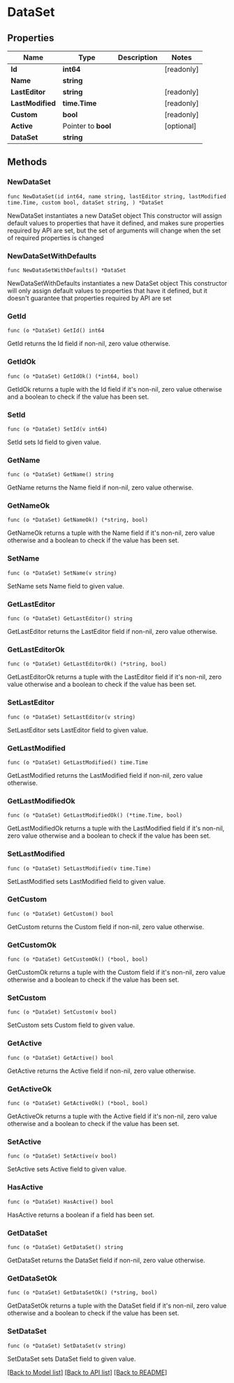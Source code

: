 # DataSet

## Properties

Name | Type | Description | Notes
------------ | ------------- | ------------- | -------------
**Id** | **int64** |  | [readonly] 
**Name** | **string** |  | 
**LastEditor** | **string** |  | [readonly] 
**LastModified** | **time.Time** |  | [readonly] 
**Custom** | **bool** |  | [readonly] 
**Active** | Pointer to **bool** |  | [optional] 
**DataSet** | **string** |  | 

## Methods

### NewDataSet

`func NewDataSet(id int64, name string, lastEditor string, lastModified time.Time, custom bool, dataSet string, ) *DataSet`

NewDataSet instantiates a new DataSet object
This constructor will assign default values to properties that have it defined,
and makes sure properties required by API are set, but the set of arguments
will change when the set of required properties is changed

### NewDataSetWithDefaults

`func NewDataSetWithDefaults() *DataSet`

NewDataSetWithDefaults instantiates a new DataSet object
This constructor will only assign default values to properties that have it defined,
but it doesn't guarantee that properties required by API are set

### GetId

`func (o *DataSet) GetId() int64`

GetId returns the Id field if non-nil, zero value otherwise.

### GetIdOk

`func (o *DataSet) GetIdOk() (*int64, bool)`

GetIdOk returns a tuple with the Id field if it's non-nil, zero value otherwise
and a boolean to check if the value has been set.

### SetId

`func (o *DataSet) SetId(v int64)`

SetId sets Id field to given value.


### GetName

`func (o *DataSet) GetName() string`

GetName returns the Name field if non-nil, zero value otherwise.

### GetNameOk

`func (o *DataSet) GetNameOk() (*string, bool)`

GetNameOk returns a tuple with the Name field if it's non-nil, zero value otherwise
and a boolean to check if the value has been set.

### SetName

`func (o *DataSet) SetName(v string)`

SetName sets Name field to given value.


### GetLastEditor

`func (o *DataSet) GetLastEditor() string`

GetLastEditor returns the LastEditor field if non-nil, zero value otherwise.

### GetLastEditorOk

`func (o *DataSet) GetLastEditorOk() (*string, bool)`

GetLastEditorOk returns a tuple with the LastEditor field if it's non-nil, zero value otherwise
and a boolean to check if the value has been set.

### SetLastEditor

`func (o *DataSet) SetLastEditor(v string)`

SetLastEditor sets LastEditor field to given value.


### GetLastModified

`func (o *DataSet) GetLastModified() time.Time`

GetLastModified returns the LastModified field if non-nil, zero value otherwise.

### GetLastModifiedOk

`func (o *DataSet) GetLastModifiedOk() (*time.Time, bool)`

GetLastModifiedOk returns a tuple with the LastModified field if it's non-nil, zero value otherwise
and a boolean to check if the value has been set.

### SetLastModified

`func (o *DataSet) SetLastModified(v time.Time)`

SetLastModified sets LastModified field to given value.


### GetCustom

`func (o *DataSet) GetCustom() bool`

GetCustom returns the Custom field if non-nil, zero value otherwise.

### GetCustomOk

`func (o *DataSet) GetCustomOk() (*bool, bool)`

GetCustomOk returns a tuple with the Custom field if it's non-nil, zero value otherwise
and a boolean to check if the value has been set.

### SetCustom

`func (o *DataSet) SetCustom(v bool)`

SetCustom sets Custom field to given value.


### GetActive

`func (o *DataSet) GetActive() bool`

GetActive returns the Active field if non-nil, zero value otherwise.

### GetActiveOk

`func (o *DataSet) GetActiveOk() (*bool, bool)`

GetActiveOk returns a tuple with the Active field if it's non-nil, zero value otherwise
and a boolean to check if the value has been set.

### SetActive

`func (o *DataSet) SetActive(v bool)`

SetActive sets Active field to given value.

### HasActive

`func (o *DataSet) HasActive() bool`

HasActive returns a boolean if a field has been set.

### GetDataSet

`func (o *DataSet) GetDataSet() string`

GetDataSet returns the DataSet field if non-nil, zero value otherwise.

### GetDataSetOk

`func (o *DataSet) GetDataSetOk() (*string, bool)`

GetDataSetOk returns a tuple with the DataSet field if it's non-nil, zero value otherwise
and a boolean to check if the value has been set.

### SetDataSet

`func (o *DataSet) SetDataSet(v string)`

SetDataSet sets DataSet field to given value.



[[Back to Model list]](../README.md#documentation-for-models) [[Back to API list]](../README.md#documentation-for-api-endpoints) [[Back to README]](../README.md)


